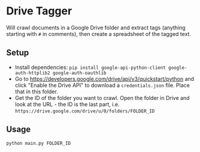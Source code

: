# Drive Tagger

Will crawl documents in a Google Drive folder and extract tags (anything starting with `#` in comments), then create a spreadsheet of the tagged text.

## Setup

- Install dependencies: `pip install google-api-python-client google-auth-httplib2 google-auth-oauthlib`
- Go to <https://developers.google.com/drive/api/v3/quickstart/python> and click "Enable the Drive API" to download a `credentials.json` file. Place that in this folder.
- Get the ID of the folder you want to crawl. Open the folder in Drive and look at the URL - the ID is the last part, i.e. `https://drive.google.com/drive/u/0/folders/FOLDER_ID`

## Usage

    python main.py FOLDER_ID